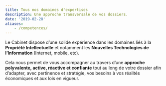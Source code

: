 ```yaml
---
title: Tous nos domaines d'expertises
description: Une approche transversale de vos dossiers.
date: '2019-02-28'
aliases:
    - /competences/
---
```


Le Cabinet dispose d’une solide expérience dans les domaines liés à la **Propriété Intellectuelle** et notamment les **Nouvelles Technologies de l’Information** (Internet, mobile, etc).

Cela nous permet de vous accompagner au travers d’une **approche polyvalente, active, réactive et confiante** tout au long de votre dossier afin d’adapter, avec pertinence et stratégie, vos besoins à vos réalités économiques et aux lois en vigueur.

